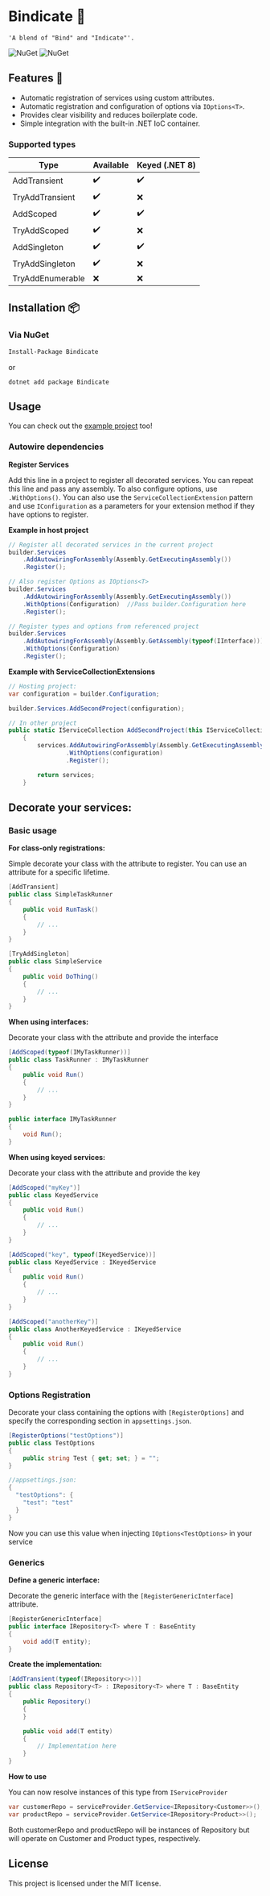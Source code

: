 # Bindicate 🧷

```
'A blend of "Bind" and "Indicate"'.
```
![NuGet](https://img.shields.io/nuget/v/Bindicate.svg) ![NuGet](https://img.shields.io/nuget/dt/Bindicate.svg)

## Features 🌟

- Automatic registration of services using custom attributes.
- Automatic registration and configuration of options via `IOptions<T>`.
- Provides clear visibility and reduces boilerplate code.
- Simple integration with the built-in .NET IoC container.

### Supported types
<center>

| **Type**           | **Available** |  **Keyed (.NET 8)** |
|--------------------|----------|------------------------------|
|AddTransient        |✔️        |✔️                            |
|TryAddTransient     |✔️        |❌                            |
|AddScoped           |✔️        |✔️                             |
|TryAddScoped        |✔️        |❌                            |
|AddSingleton        |✔️        |✔️                            |
|TryAddSingleton     |✔️        |❌                            |
|TryAddEnumerable    |❌        |❌                           |
</center>

## Installation 📦

### Via NuGet

```bash
Install-Package Bindicate
```
or
```
dotnet add package Bindicate
```
## Usage

You can check out the [example project](https://github.com/Tim-Maes/Bindicate.Example) too!

### Autowire dependencies

**Register Services**

Add this line in a project to register all decorated services. You can repeat this line and pass any assembly.
To also configure options, use `.WithOptions()`.
You can also use the `ServiceCollectionExtension` pattern and use `IConfiguration` as a parameters for your extension method if they have options to register.

**Example in host project**
```csharp
// Register all decorated services in the current project
builder.Services
    .AddAutowiringForAssembly(Assembly.GetExecutingAssembly())
    .Register();

// Also register Options as IOptions<T>
builder.Services
    .AddAutowiringForAssembly(Assembly.GetExecutingAssembly())
    .WithOptions(Configuration)  //Pass builder.Configuration here
    .Register();

// Register types and options from referenced project
builder.Services
    .AddAutowiringForAssembly(Assembly.GetAssembly(typeof(IInterface)))
    .WithOptions(Configuration)
    .Register();
```

**Example with ServiceCollectionExtensions**

```csharp
// Hosting project:
var configuration = builder.Configuration;

builder.Services.AddSecondProject(configuration);

// In other project
public static IServiceCollection AddSecondProject(this IServiceCollection services, IConfiguration configuration)
    {
        services.AddAutowiringForAssembly(Assembly.GetExecutingAssembly())
                .WithOptions(configuration)
                .Register();

        return services;
    }
```


## Decorate your services:

### Basic usage

**For class-only registrations:**

Simple decorate your class with the attribute to register. You can use an attribute for a specific lifetime.

```csharp
[AddTransient]
public class SimpleTaskRunner
{
    public void RunTask()
    {
        // ...
    }
}

[TryAddSingleton]
public class SimpleService
{
    public void DoThing()
    {
        // ...
    }
}
```

**When using interfaces:**

Decorate your class with the attribute and provide the interface

```csharp
[AddScoped(typeof(IMyTaskRunner))]
public class TaskRunner : IMyTaskRunner
{
    public void Run()
    {
        // ...
    }
}

public interface IMyTaskRunner
{
    void Run();
}
```

**When using keyed services:**

Decorate your class with the attribute and provide the key

```csharp
[AddScoped("myKey")]
public class KeyedService
{
	public void Run()
	{
		// ...
	}
}

[AddScoped("key", typeof(IKeyedService))]
public class KeyedService : IKeyedService
{
	public void Run()
	{
		// ...
	}
}

[AddScoped("anotherKey")]
public class AnotherKeyedService : IKeyedService
{
	public void Run()
	{
		// ...
	}
}
```

### Options Registration

Decorate your class containing the options with `[RegisterOptions]` and specify the corresponding section in `appsettings.json`.

```csharp
[RegisterOptions("testOptions")]
public class TestOptions
{
    public string Test { get; set; } = "";
}

//appsettings.json:
{
  "testOptions": {
    "test": "test"
  }
}
```

Now you can use this value when injecting `IOptions<TestOptions>` in your service

### Generics

**Define a generic interface:**

Decorate the generic interface with the `[RegisterGenericInterface]` attribute.

```csharp
[RegisterGenericInterface]
public interface IRepository<T> where T : BaseEntity
{
    void add(T entity);
}
```

**Create the implementation:**
```csharp
[AddTransient(typeof(IRepository<>))]
public class Repository<T> : IRepository<T> where T : BaseEntity
{
    public Repository()
    {
    }

    public void add(T entity)
    {
        // Implementation here
    }
}
```

**How to use** 

You can now resolve instances of this type from `IServiceProvider`
```csharp
var customerRepo = serviceProvider.GetService<IRepository<Customer>>();
var productRepo = serviceProvider.GetService<IRepository<Product>>();
```

Both customerRepo and productRepo will be instances of Repository<T> but will operate on Customer and Product types, respectively.

## License

This project is licensed under the MIT license.
